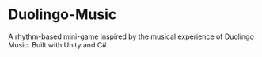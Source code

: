 # Duolingo-Music
A rhythm-based mini-game inspired by the musical experience of Duolingo Music. Built with Unity and C#.
